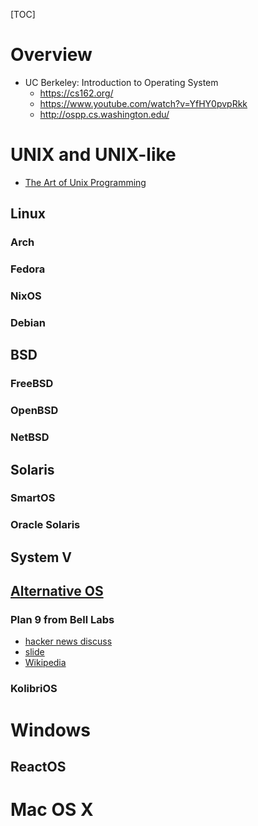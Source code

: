 [TOC]

# Overview

- UC Berkeley: Introduction to Operating System
    + https://cs162.org/
    + https://www.youtube.com/watch?v=YfHY0pvpRkk
    + http://ospp.cs.washington.edu/

# UNIX and UNIX-like
- [The Art of Unix Programming](http://www.catb.org/esr/writings/taoup/html/index.html)

## Linux
### Arch

### Fedora

### NixOS

### Debian

## BSD
### FreeBSD

### OpenBSD

### NetBSD

## Solaris
### SmartOS

### Oracle Solaris

## System V

## [Alternative OS](http://www.techradar.com/us/news/software/operating-systems/10-best-alternative-operating-systems-934484)
### Plan 9 from Bell Labs
- [hacker news discuss](https://news.ycombinator.com/item?id=447435)
- [slide](http://www.slideshare.net/jserv/plan-9-not-only-a-better-unix)
- [Wikipedia](https://en.wikipedia.org/wiki/Plan_9_from_Bell_Labs)

### KolibriOS


# Windows
## ReactOS

# Mac OS X
